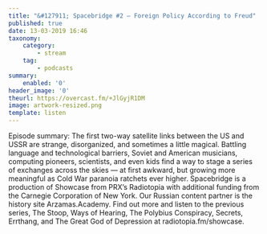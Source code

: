 ```yaml
---
title: "&#127911; Spacebridge #2 – Foreign Policy According to Freud"
published: true
date: 13-03-2019 16:46
taxonomy:
    category:
        - stream
    tag:
        - podcasts
summary:
    enabled: '0'
header_image: '0'
theurl: https://overcast.fm/+JlGyjR1DM
image: artwork-resized.png
template: listen
---
```

 
Episode summary: The first two-way satellite links between the US and USSR are strange, disorganized, and sometimes a little magical. Battling language and technological barriers, Soviet and American musicians, computing pioneers, scientists, and even kids find a way to stage a series of exchanges across the skies — at first awkward, but growing more meaningful as Cold War paranoia ratchets ever higher. Spacebridge is a production of Showcase from PRX’s Radiotopia with additional funding from the Carnegie Corporation of New York. Our Russian content partner is the history site Arzamas.Academy. Find out more and listen to the previous series, The Stoop, Ways of Hearing, The Polybius Conspiracy, Secrets, Errthang, and The Great God of Depression at radiotopia.fm/showcase.
